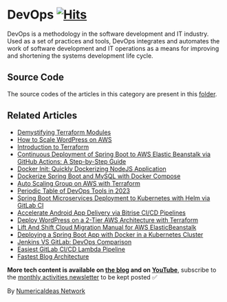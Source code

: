 # DevOps&nbsp;[![Hits](https://hits.seeyoufarm.com/api/count/incr/badge.svg?url=https%3A%2F%2Fgithub.com%2Fnumerica-ideas%2Fcommunity%2Ftree%2Fmaster%2Fdevops&count_bg=%2379C83D&title_bg=%23555555&icon=&icon_color=%23E7E7E7&title=hits&edge_flat=false)](https://blog.numericaideas.com/tag/devops)

DevOps is a methodology in the software development and IT industry. Used as a set of practices and tools, DevOps integrates and automates the work of software development and IT operations as a means for improving and shortening the systems development life cycle.

## Source Code
The source codes of the articles in this category are present in this [folder](./).

## Related Articles
<!-- TAG-POSTS-LIST:START -->
- [Demystifying Terraform Modules](https://blog.numericaideas.com/terraform-modules/)
- [How to Scale WordPress on AWS](https://blog.numericaideas.com/aws-scale-wordpress/)
- [Introduction to Terraform](https://blog.numericaideas.com/introduction-to-terraform/)
- [Continuous Deployment of Spring Boot to AWS Elastic Beanstalk via GitHub Actions: A Step-by-Step Guide](https://blog.numericaideas.com/cd-springboot-aws-eb-github-actions/)
- [Docker Init: Quickly Dockerizing NodeJS Application](https://blog.numericaideas.com/quickly-dockerizing-nodejs/)
- [Dockerize Spring Boot and MySQL with Docker Compose](https://blog.numericaideas.com/docker-compose-springboot-mysql/)
- [Auto Scaling Group on AWS with Terraform](https://blog.numericaideas.com/auto-scaling-group-on-aws-with-terraform/)
- [Periodic Table of DevOps Tools in 2023](https://blog.numericaideas.com/devops-periodic-table/)
- [Spring Boot Microservices Deployment to Kubernetes with Helm via GitLab CI](https://blog.numericaideas.com/springboot-microservices-deployment-kubernetes-helm-gitlabci/)
- [Accelerate Android App Delivery via Bitrise CI/CD Pipelines](https://blog.numericaideas.com/accelerate-android-app-delivery-via-bitrise-ci-cd-pipelines/)
- [Deploy WordPress on a 2-Tier AWS Architecture with Terraform](https://blog.numericaideas.com/deploy-wordpress-2-tier-aws-architecture-with-terraform/)
- [Lift And Shift Cloud Migration Manual for AWS ElasticBeanstalk](https://blog.numericaideas.com/lift-and-shift-cloud-migration-manual-aws-elasticbeanstalk/)
- [Deploying a Spring Boot App with Docker in a Kubernetes Cluster](https://blog.numericaideas.com/deploying-springboot-app-with-docker-and-kubernetes/)
- [Jenkins VS GitLab: DevOps Comparison](https://blog.numericaideas.com/jenkins-vs-gitlab-devops-comparison/)
- [Easiest GitLab CI/CD Lambda Pipeline](https://blog.numericaideas.com/easiest-gitlab-cicd-lambda-pipeline/)
- [Fastest Blog Architecture](https://blog.numericaideas.com/fastest-blog-architecture/)
<!-- TAG-POSTS-LIST:END -->

**More tech content is available on [the blog](https://blog.numericaideas.com) and on [YouTube](https://www.youtube.com/@numericaideas/channels?sub_confirmation=1)**, subscribe to the [monthly activities newsletter](https://news.numericaideas.com) to be kept posted ✅

By [NumericaIdeas Network](https://numericaideas.com)
